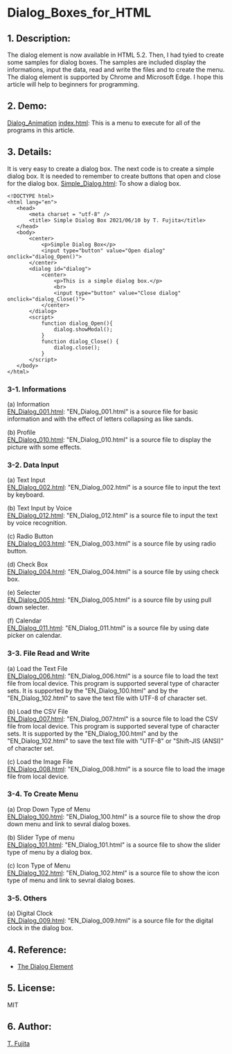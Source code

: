 # Dialog_Boxes_for_HTML

## 1. Description:
 The dialog element is now available in HTML 5.2. Then, I had tyied to create some samples for dialog boxes. The samples are included display the informations, input the data, read and write the files and to create the menu. The dialog element is supported by Chrome and Microsoft Edge. I hope this article will help to beginners for programming.  
 
## 2. Demo:

[Dialog_Animation](https://to-fujita.github.io/Images/Dialog_Animation.gif)
[index.html](https://to-fujita.github.io/Dialog_Boxes_for_HTML/index.html): This is a menu to execute for all of the programs in this article.
 
## 3. Details:
 It is very easy to create a dialog box. The next code is to create a simple dialog box. It is needed to remember to create buttons that open and close for the dialog box. [Simple_Dialog.html](https://to-fujita.github.io/Dialog_Boxes_for_HTML/Simple_Dialog.html): To show a dialog box.  

 ~~~
<!DOCTYPE html>
<html lang="en">
    <head>
        <meta charset = "utf-8" />
        <title> Simple Dialog Box 2021/06/10 by T. Fujita</title>
    </head>
    <body>
        <center>
            <p>Simple Dialog Box</p>
            <input type="button" value="Open dialog" onclick="dialog_Open()">    
        </center>
        <dialog id="dialog">
            <center>
                <p>This is a simple dialog box.</p>
                <br>
                <input type="button" value="Close dialog" onclick="dialog_Close()">
            </center>
        </dialog>
        <script>
            function dialog_Open(){
                dialog.showModal();
            }
            function dialog_Close() {
                dialog.close();
            }
        </script>
    </body>
</html>
 ~~~
 
### 3-1. Informations
(a) Information  
 [EN_Dialog_001.html](https://to-fujita.github.io/Dialog_Boxes_for_HTML/EN_Dialog_001.html): "EN_Dialog_001.html" is a source file for basic information and with the effect of letters collapsing as like sands.
 
(b) Profile  
 [EN_Dialog_010.html](https://to-fujita.github.io/Dialog_Boxes_for_HTML/EN_Dialog_010.html): "EN_Dialog_010.html" is a source file to display the picture with some effects.

### 3-2. Data Input
(a) Text Input  
 [EN_Dialog_002.html](https://to-fujita.github.io/Dialog_Boxes_for_HTML/EN_Dialog_002.html): "EN_Dialog_002.html" is a source file to input the text by keyboard.  

(b) Text Input by Voice  
 [EN_Dialog_012.html](https://to-fujita.github.io/Dialog_Boxes_for_HTML/EN_Dialog_012.html): "EN_Dialog_012.html" is a source file to input the text by voice recognition.  
 
(c) Radio Button  
 [EN_Dialog_003.html](https://to-fujita.github.io/Dialog_Boxes_for_HTML/EN_Dialog_003.html): "EN_Dialog_003.html" is a source file by using radio button.  
 
(d) Check Box  
 [EN_Dialog_004.html](https://to-fujita.github.io/Dialog_Boxes_for_HTML/EN_Dialog_004.html): "EN_Dialog_004.html" is a source file by using check box.  
 
(e) Selecter  
 [EN_Dialog_005.html](https://to-fujita.github.io/Dialog_Boxes_for_HTML/EN_Dialog_005.html): "EN_Dialog_005.html" is a source file by using pull down selecter.  
 
(f) Calendar  
[EN_Dialog_011.html](https://to-fujita.github.io/Dialog_Boxes_for_HTML/EN_Dialog_011.html): "EN_Dialog_011.html" is a source file by using date picker on calendar.  

### 3-3. File Read and Write
(a) Load the Text File  
 [EN_Dialog_006.html](https://to-fujita.github.io/Dialog_Boxes_for_HTML/EN_Dialog_006.html): "EN_Dialog_006.html" is a source file to load the text file from local device. This program is supported several type of character sets. It is supported by the "EN_Dialog_100.html" and by the "EN_Dialog_102.html" to save the text file with UTF-8 of character set.  
 
(b) Load the CSV File  
 [EN_Dialog_007.html](https://to-fujita.github.io/Dialog_Boxes_for_HTML/EN_Dialog_007.html): "EN_Dialog_007.html" is a source file to load the CSV file from local device. This program is supported several type of character sets. It is supported by the "EN_Dialog_100.html" and by the "EN_Dialog_102.html" to save the text file with "UTF-8" or "Shift-JIS (ANSI)" of character set.  
 
(c) Load the Image File  
 [EN_Dialog_008.html](https://to-fujita.github.io/Dialog_Boxes_for_HTML/EN_Dialog_008.html): "EN_Dialog_008.html" is a source file to load the image file from local device.  

### 3-4. To Create Menu
(a) Drop Down Type of Menu  
 [EN_Dialog_100.html](https://to-fujita.github.io/Dialog_Boxes_for_HTML/EN_Dialog_100.html): "EN_Dialog_100.html" is a source file to show the drop down menu and link to sevral dialog boxes.  
 
(b) Slider Type of menu   
 [EN_Dialog_101.html](https://to-fujita.github.io/Dialog_Boxes_for_HTML/EN_Dialog_101.html): "EN_Dialog_101.html" is a source file to show the slider type of menu by a dialog box.  
 
(c) Icon Type of Menu  
[EN_Dialog_102.html](https://to-fujita.github.io/Dialog_Boxes_for_HTML/EN_Dialog_102.html): "EN_Dialog_102.html" is a source file to show the icon type of menu and link to sevral dialog boxes.  

### 3-5. Others
(a) Digital Clock  
 [EN_Dialog_009.html](https://to-fujita.github.io/Dialog_Boxes_for_HTML/EN_Dialog_009.html): "EN_Dialog_009.html" is a source file for the digital clock in the dialog box.  
 
## 4. Reference:
- [The Dialog Element](https://developer.mozilla.org/en/docs/Web/HTML/Element/dialog)

## 5. License:
MIT

## 6. Author:
[T. Fujita](https://github.com/To-Fujita)

